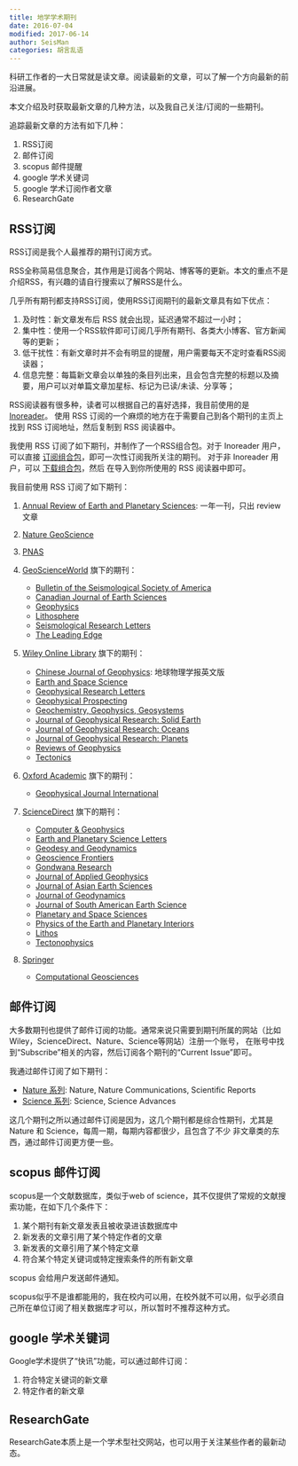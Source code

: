 ```yaml
---
title: 地学学术期刊
date: 2016-07-04
modified: 2017-06-14
author: SeisMan
categories: 胡言乱语
---
```


科研工作者的一大日常就是读文章。阅读最新的文章，可以了解一个方向最新的前沿进展。

本文介绍及时获取最新文章的几种方法，以及我自己关注/订阅的一些期刊。

追踪最新文章的方法有如下几种：

1. RSS订阅
2. 邮件订阅
3. scopus 邮件提醒
4. google 学术关键词
5. google 学术订阅作者文章
6. ResearchGate

## RSS订阅

RSS订阅是我个人最推荐的期刊订阅方式。

RSS全称简易信息聚合，其作用是订阅各个网站、博客等的更新。本文的重点不是介绍RSS，有兴趣的请自行搜索以了解RSS是什么。

几乎所有期刊都支持RSS订阅，使用RSS订阅期刊的最新文章具有如下优点：

1. 及时性：新文章发布后 RSS 就会出现，延迟通常不超过一小时；
2. 集中性：使用一个RSS软件即可订阅几乎所有期刊、各类大小博客、官方新闻等的更新；
3. 低干扰性：有新文章时并不会有明显的提醒，用户需要每天不定时查看RSS阅读器；
4. 信息完整：每篇新文章会以单独的条目列出来，且会包含完整的标题以及摘要，用户可以对单篇文章加星标、标记为已读/未读、分享等；

RSS阅读器有很多种，读者可以根据自己的喜好选择，我目前使用的是 [Inoreader](https://www.inoreader.com)。
使用 RSS 订阅的一个麻烦的地方在于需要自己到各个期刊的主页上找到 RSS 订阅地址，然后复制到 RSS 阅读器中。

我使用 RSS 订阅了如下期刊，并制作了一个RSS组合包。对于 Inoreader 用户，可以直接
[订阅组合包](http://www.inoreader.com/bundle/0014cd639e3d)，即可一次性订阅我所关注的期刊。
对于非 Inoreader 用户，可以 [下载组合包](http://www.inoreader.com/reader/api/0/bundle/opml/0014cd639e3d)，然后
在导入到你所使用的 RSS 阅读器中即可。

我目前使用 RSS 订阅了如下期刊：

1. [Annual Review of Earth and Planetary Sciences](http://www.annualreviews.org/journal/earth): 一年一刊，只出 review 文章
2. [Nature GeoScience](http://www.nature.com/ngeo/index.html)
3. [PNAS](http://www.pnas.org/)
4. [GeoScienceWorld](http://geoscienceworld.org/) 旗下的期刊：
    - [Bulletin of the Seismological Society of America](http://bssa.geoscienceworld.org/)
    - [Canadian Journal of Earth Sciences](http://cjes.geoscienceworld.org/)
    - [Geophysics](http://geophysics.geoscienceworld.org/)
    - [Lithosphere](http://lithosphere.geoscienceworld.org/)
    - [Seismological Research Letters](http://srl.geoscienceworld.org/)
    - [The Leading Edge](http://tle.geoscienceworld.org/)

5.  [Wiley Online Library](http://onlinelibrary.wiley.com/) 旗下的期刊：
    - [Chinese Journal of Geophysics](http://agupubs.onlinelibrary.wiley.com/hub/journal/10.1002/(ISSN)2326-0440/): 地球物理学报英文版
    - [Earth and Space Science](http://agupubs.onlinelibrary.wiley.com/hub/journal/10.1002/(ISSN)2333-5084/)
    - [Geophysical Research Letters](http://agupubs.onlinelibrary.wiley.com/hub/journal/10.1002/(ISSN)1944-8007/)
    - [Geophysical Prospecting](http://onlinelibrary.wiley.com/journal/10.1111/(ISSN)1365-2478)
    - [Geochemistry, Geophysics, Geosystems](http://agupubs.onlinelibrary.wiley.com/hub/journal/10.1002/(ISSN)1525-2027/)
    - [Journal of Geophysical Research: Solid Earth](http://agupubs.onlinelibrary.wiley.com/hub/jgr/journal/10.1002/(ISSN)2169-9356/)
    - [Journal of Geophysical Research: Oceans](http://agupubs.onlinelibrary.wiley.com/hub/jgr/journal/10.1002/(ISSN)2169-9291/)
    - [Journal of Geophysical Research: Planets](http://agupubs.onlinelibrary.wiley.com/hub/jgr/journal/10.1002/(ISSN)2169-9100/)
    - [Reviews of Geophysics](http://agupubs.onlinelibrary.wiley.com/hub/journal/10.1002/(ISSN)1944-9208/)
    - [Tectonics](http://agupubs.onlinelibrary.wiley.com/hub/journal/10.1002/(ISSN)1944-9194/)

6. [Oxford Academic](https://academic.oup.com/) 旗下的期刊：
    - [Geophysical Journal International](http://academic.oup.com/gji)

7.  [ScienceDirect](http://www.sciencedirect.com/) 旗下的期刊：
    - [Computer & Geophysics](http://www.sciencedirect.com/science/journal/00983004)
    - [Earth and Planetary Science Letters](http://www.sciencedirect.com/science/journal/0012821X)
    - [Geodesy and Geodynamics](http://www.sciencedirect.com/science/journal/16749847)
    - [Geoscience Frontiers](http://www.sciencedirect.com/science/journal/16749871)
    - [Gondwana Research](http://www.sciencedirect.com/science/journal/1342937X)
    - [Journal of Applied Geophysics](http://www.sciencedirect.com/science/journal/09269851)
    - [Journal of Asian Earth Sciences](http://www.sciencedirect.com/science/journal/13679120)
    - [Journal of Geodynamics](http://www.sciencedirect.com/science/journal/02643707)
    - [Journal of South American Earth Science](http://www.sciencedirect.com/science/journal/08959811)
    - [Planetary and Space Sciences](http://www.sciencedirect.com/science/journal/00320633)
    - [Physics of the Earth and Planetary Interiors](http://www.sciencedirect.com/science/journal/00319201/)
    - [Lithos](http://www.sciencedirect.com/science/journal/00244937)
    - [Tectonophysics](http://www.sciencedirect.com/science/journal/00401951)

8.  [Springer](http://www.springer.com/cn/)
    - [Computational Geosciences](http://www.springer.com/earth+sciences+and+geography/journal/10596)

## 邮件订阅

大多数期刊也提供了邮件订阅的功能。通常来说只需要到期刊所属的网站（比如 Wiley，ScienceDirect、Nature、Science等网站）注册一个账号，
在账号中找到“Subscribe”相关的内容，然后订阅各个期刊的“Current Issue”即可。

我通过邮件订阅了如下期刊：

- [Nature 系列](https://www.nature.com/myaccount): Nature, Nature Communications, Scientific Reports
- [Science 系列](http://www.sciencemag.org/subscribe/get-our-newsletters): Science, Science Advances

这几个期刊之所以通过邮件订阅是因为，这几个期刊都是综合性期刊，尤其是 Nature 和 Science，每周一期，每期内容都很少，且包含了不少
非文章类的东西，通过邮件订阅更方便一些。

## scopus 邮件订阅

scopus是一个文献数据库，类似于web of science，其不仅提供了常规的文献搜索功能，在如下几个条件下：

1. 某个期刊有新文章发表且被收录进该数据库中
2. 新发表的文章引用了某个特定作者的文章
3. 新发表的文章引用了某个特定文章
4. 符合某个特定关键词或特定搜索条件的所有新文章

scopus 会给用户发送邮件通知。

scopus似乎不是谁都能用的，我在校内可以用，在校外就不可以用，似乎必须自己所在单位订阅了相关数据库才可以，所以暂时不推荐这种方式。

## google 学术关键词

Google学术提供了“快讯”功能，可以通过邮件订阅：

1. 符合特定关键词的新文章
2. 特定作者的新文章

## ResearchGate

ResearchGate本质上是一个学术型社交网站，也可以用于关注某些作者的最新动态。

